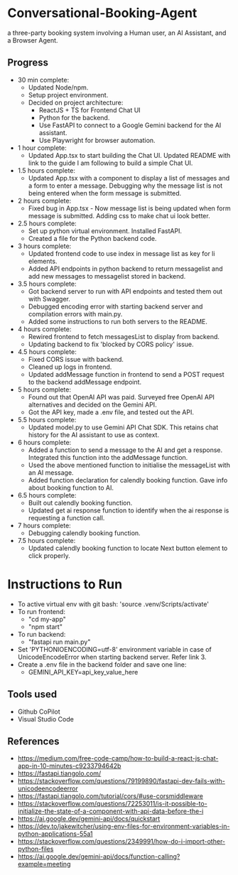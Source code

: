 # Conversational-Booking-Agent
 a three-party booking system involving a Human user, an AI Assistant, and a Browser Agent. 

## Progress
* 30 min complete:
    * Updated Node/npm.
    * Setup project environment.
    * Decided on project architecture:
        * ReactJS + TS for Frontend Chat UI
        * Python for the backend. 
        * Use FastAPI to connect to a Google Gemini backend for the AI assistant.
        * Use Playwright for browser automation.  
* 1 hour complete:
    * Updated App.tsx to start building the Chat UI. Updated README with link to the guide I am following to build a simple Chat UI.
* 1.5 hours complete:
    * Updated App.tsx with a component to display a list of messages and a form to enter a message. Debugging why the message list is not being entered when the form message is submitted.
* 2 hours complete:
    * Fixed bug in App.tsx - Now message list is being updated when form message is submitted. Adding css to make chat ui look better.
* 2.5 hours complete:
    * Set up python virtual environment. Installed FastAPI. 
    * Created a file for the Python backend code.
* 3 hours complete:
    * Updated frontend code to use index in message list as key for li elements.
    * Added API endpoints in python backend to return messagelist and add new messages to messagelist stored in backend.
* 3.5 hours complete:
    * Got backend server to run with API endpoints and tested them out with Swagger.
    * Debugged encoding error with starting backend server and compilation errors with main.py.
    * Added some instructions to run both servers to the README.
* 4 hours complete:
    * Rewired frontend to fetch messagesList to display from backend.
    * Updating backend to fix 'blocked by CORS policy' issue.
* 4.5 hours complete:
    * Fixed CORS issue with backend.
    * Cleaned up logs in frontend.
    * Updated addMessage function in frontend to send a POST request to the backend addMessage endpoint.
* 5 hours complete:
    * Found out that OpenAI API was paid. Surveyed free OpenAI API alternatives and decided on the Gemini API.
    * Got the API key, made a .env file, and tested out the API.
* 5.5 hours complete:
    * Updated model.py to use Gemini API Chat SDK. This retains chat history for the AI assistant to use as context.
* 6 hours complete:
    * Added a function to send a message to the AI and get a response. Integrated this function into the addMessage function.
    * Used the above mentioned function to initialise the messageList with an AI message.
    * Added function declaration for calendly booking function. Gave info about booking function to AI.
* 6.5 hours complete:
    * Built out calendly booking function.
    * Updated get ai response function to identify when the ai response is requesting a function call.
* 7 hours complete:
    * Debugging calendly booking function.
* 7.5 hours complete:
    * Updated calendly booking function to locate Next button element to click properly.

# Instructions to Run
* To active virtual env with git bash: 'source .venv/Scripts/activate'
* To run frontend:
    * "cd my-app"
    * "npm start"
* To run backend:
    * "fastapi run main.py"
* Set 'PYTHONIOENCODING=utf-8' environment variable in case of UnicodeEncodeError when starting backend server. Refer link 3.
* Create a .env file in the backend folder and save one line:
    * GEMINI_API_KEY=api_key_value_here

## Tools used
* Github CoPilot
* Visual Studio Code

## References
* https://medium.com/free-code-camp/how-to-build-a-react-js-chat-app-in-10-minutes-c9233794642b
* https://fastapi.tiangolo.com/
* https://stackoverflow.com/questions/79199890/fastapi-dev-fails-with-unicodeencodeerror
* https://fastapi.tiangolo.com/tutorial/cors/#use-corsmiddleware
* https://stackoverflow.com/questions/72253011/is-it-possible-to-initialize-the-state-of-a-component-with-api-data-before-the-i
* https://ai.google.dev/gemini-api/docs/quickstart
* https://dev.to/jakewitcher/using-env-files-for-environment-variables-in-python-applications-55a1
* https://stackoverflow.com/questions/2349991/how-do-i-import-other-python-files
* https://ai.google.dev/gemini-api/docs/function-calling?example=meeting
